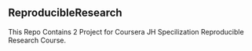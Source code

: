 ## ReproducibleResearch

This Repo Contains 2 Project for Coursera JH Specilization Reproducible Research Course.
